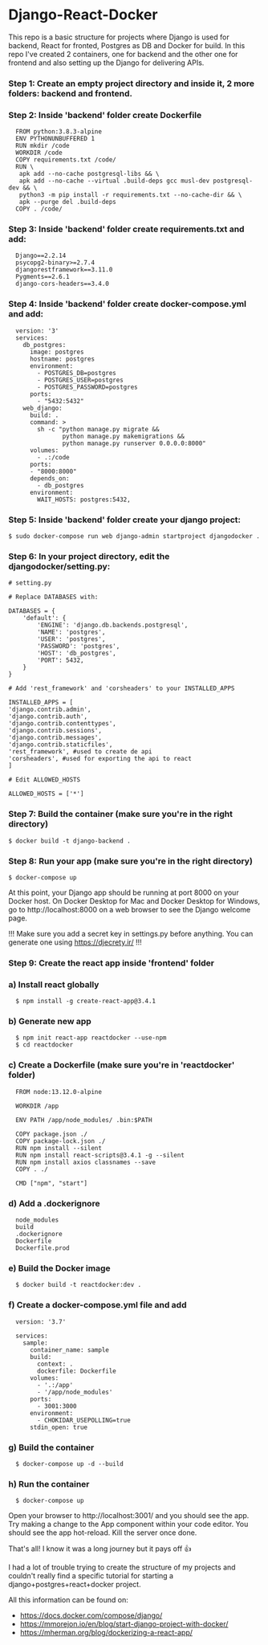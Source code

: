 # Django-React-Docker

This repo is a basic structure for projects where Django is used for backend, React for fronted, Postgres as DB and Docker for build. In this repo I've created 2 containers, one for backend and the other one for frontend and also setting up the Django for delivering APIs.

### Step 1: Create an empty project directory and inside it, 2 more folders: backend and frontend.

### Step 2: Inside 'backend' folder create Dockerfile

      FROM python:3.8.3-alpine
      ENV PYTHONUNBUFFERED 1
      RUN mkdir /code
      WORKDIR /code
      COPY requirements.txt /code/
      RUN \
       apk add --no-cache postgresql-libs && \
       apk add --no-cache --virtual .build-deps gcc musl-dev postgresql-dev && \
       python3 -m pip install -r requirements.txt --no-cache-dir && \
       apk --purge del .build-deps
      COPY . /code/
      
### Step 3: Inside 'backend' folder create requirements.txt and add:

      Django==2.2.14
      psycopg2-binary>=2.7.4
      djangorestframework==3.11.0
      Pygments==2.6.1
      django-cors-headers==3.4.0
      
### Step 4: Inside 'backend' folder create docker-compose.yml and add:

      version: '3'
      services:
        db_postgres:
          image: postgres
          hostname: postgres
          environment:
            - POSTGRES_DB=postgres
            - POSTGRES_USER=postgres
            - POSTGRES_PASSWORD=postgres
          ports:
            - "5432:5432"
        web_django:
          build: .
          command: >
            sh -c "python manage.py migrate &&
                   python manage.py makemigrations &&
                   python manage.py runserver 0.0.0.0:8000"
          volumes:
            - .:/code
          ports:
          - "8000:8000"
          depends_on:
            - db_postgres
          environment:
            WAIT_HOSTS: postgres:5432,
            
### Step 5: Inside 'backend' folder create your django project:

    $ sudo docker-compose run web django-admin startproject djangodocker .
    
### Step 6: In your project directory, edit the djangodocker/setting.py:

    # setting.py 
    
    # Replace DATABASES with: 
    
    DATABASES = {
        'default': {
            'ENGINE': 'django.db.backends.postgresql',
            'NAME': 'postgres',
            'USER': 'postgres',
            'PASSWORD': 'postgres',
            'HOST': 'db_postgres',
            'PORT': 5432,
        }
    }
    
    # Add 'rest_framework' and 'corsheaders' to your INSTALLED_APPS
    
    INSTALLED_APPS = [
    'django.contrib.admin',
    'django.contrib.auth',
    'django.contrib.contenttypes',
    'django.contrib.sessions',
    'django.contrib.messages',
    'django.contrib.staticfiles',
    'rest_framework', #used to create de api
    'corsheaders', #used for exporting the api to react
    ]
      
    # Edit ALLOWED_HOSTS
    
    ALLOWED_HOSTS = ['*']
  
 ### Step 7: Build the container (make sure you're in the right directory)
  
    $ docker build -t django-backend .
    
### Step 8: Run your app (make sure you're in the right directory)

    $ docker-compose up
    
At this point, your Django app should be running at port 8000 on your Docker host. On Docker Desktop for Mac and Docker Desktop for Windows, go to http://localhost:8000 on a web browser to see the Django welcome page.

!!! Make sure you add a secret key in settings.py before anything. You can generate one using https://djecrety.ir/ !!!

### Step 9: Create the react app inside 'frontend' folder

   ### a) Install react globally
      
      $ npm install -g create-react-app@3.4.1
      
   ### b) Generate new app
   
      $ npm init react-app reactdocker --use-npm
      $ cd reactdocker
      
   ### c) Create a Dockerfile (make sure you're in 'reactdocker' folder)
   
      FROM node:13.12.0-alpine

      WORKDIR /app

      ENV PATH /app/node_modules/ .bin:$PATH

      COPY package.json ./
      COPY package-lock.json ./
      RUN npm install --silent
      RUN npm install react-scripts@3.4.1 -g --silent
      RUN npm install axios classnames --save
      COPY . ./

      CMD ["npm", "start"]
   
   ### d) Add a .dockerignore 
   
      node_modules
      build
      .dockerignore
      Dockerfile
      Dockerfile.prod
      
   ### e) Build the Docker image 
   
      $ docker build -t reactdocker:dev .
      
   ### f) Create a docker-compose.yml file and add
   
      version: '3.7'

      services:
        sample:
          container_name: sample
          build:
            context: .
            dockerfile: Dockerfile
          volumes:
            - '.:/app'
            - '/app/node_modules'
          ports:
            - 3001:3000
          environment:
            - CHOKIDAR_USEPOLLING=true
          stdin_open: true
         
   ### g) Build the container
   
      $ docker-compose up -d --build
      
  ### h) Run the container
  
      $ docker-compose up 
      
Open your browser to http://localhost:3001/ and you should see the app. Try making a change to the App component within your code editor. You should see the app hot-reload. Kill the server once done.
      
That's all! I know it was a long journey but it pays off :+1: 

I had a lot of trouble trying to create the structure of my projects and couldn't really find a specific tutorial for starting a django+postgres+react+docker project.

All this information can be found on:
- https://docs.docker.com/compose/django/
- https://mmorejon.io/en/blog/start-django-project-with-docker/
- https://mherman.org/blog/dockerizing-a-react-app/
